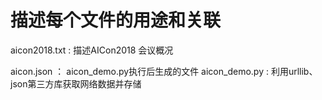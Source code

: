 # 描述每个文件的用途和关联
aicon2018.txt : 描述AICon2018 会议概况

aicon.json 	： aicon_demo.py执行后生成的文件
aicon_demo.py 	: 利用urllib、json第三方库获取网络数据并存储